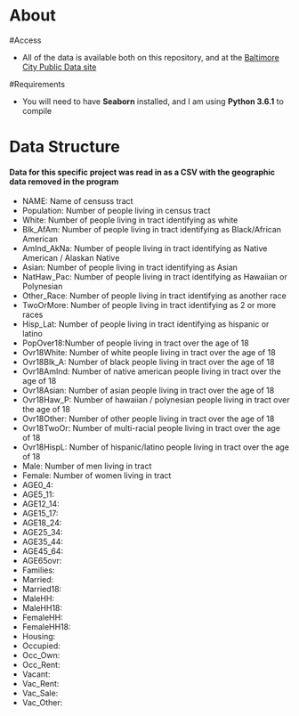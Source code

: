 # About

#Access
- All of the data is available both on this repository, and at the [Baltimore City Public Data site](https://data.baltimorecity.gov/Neighborhoods/2010-Census-Neighborhoods/r3qj-2ifh)


#Requirements
- You will need to have **Seaborn** installed, and I am using **Python 3.6.1** to compile 


# Data Structure
####        Data for this specific project was read in as a CSV with the geographic data removed in the program

* NAME: Name of censuss tract
* Population: Number of people living in census tract
* White: Number of people living in tract identifying as white
* Blk_AfAm: Number of people living in tract identifying as Black/African American
* AmInd_AkNa: Number of people living in tract identifying as Native American / Alaskan Native
* Asian: Number of people living in tract identifying as Asian
* NatHaw_Pac: Number of people living in tract identifying as Hawaiian or Polynesian
* Other_Race: Number of people living in tract identifying as another race
* TwoOrMore: Number of people living in tract identifying as 2 or more races
* Hisp_Lat: Number of people living in tract identifying as hispanic or latino
* PopOver18:Number of people living in tract over the age of 18
* Ovr18White: Number of white people living in tract over the age of 18
* Ovr18Blk_A: Number of black people living in tract over the age of 18
* Ovr18AmInd: Number of native american people living in tract over the age of 18
* Ovr18Asian: Number of asian people living in tract over the age of 18
* Ovr18Haw_P: Number of hawaiian / polynesian people living in tract over the age of 18
* Ovr18Other: Number of other people living in tract over the age of 18
* Ovr18TwoOr: Number of multi-racial people living in tract over the age of 18
* Ovr18HispL: Number of hispanic/latino people living in tract over the age of 18
* Male: Number of men living in tract
* Female: Number of women living in tract
* AGE0_4: 
* AGE5_11: 
* AGE12_14: 
* AGE15_17: 
* AGE18_24: 
* AGE25_34: 
* AGE35_44: 
* AGE45_64: 
* AGE65ovr: 
* Families: 
* Married: 
* Married18: 
* MaleHH: 
* MaleHH18: 
* FemaleHH: 
* FemaleHH18: 
* Housing: 
* Occupied: 
* Occ_Own: 
* Occ_Rent: 
* Vacant: 
* Vac_Rent: 
* Vac_Sale: 
* Vac_Other: 